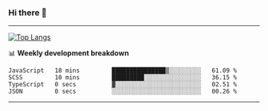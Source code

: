 ### Hi there 👋

-------
[![Top Langs](https://github-readme-stats.vercel.app/api/top-langs/?username=ashish-r)](https://github.com/anuraghazra/github-readme-stats)

📊 **Weekly development breakdown**
<!--START_SECTION:waka-->

```text
JavaScript   18 mins         ███████████████▒░░░░░░░░░   61.09 %
SCSS         10 mins         █████████░░░░░░░░░░░░░░░░   36.15 %
TypeScript   0 secs          ▓░░░░░░░░░░░░░░░░░░░░░░░░   02.51 %
JSON         0 secs          ░░░░░░░░░░░░░░░░░░░░░░░░░   00.26 %
```

<!--END_SECTION:waka-->
-------

<!--
**ashish-r/ashish-r** is a ✨ _special_ ✨ repository because its `README.md` (this file) appears on your GitHub profile.

Here are some ideas to get you started:

- 🔭 I’m currently working on ...
- 🌱 I’m currently learning ...
- 👯 I’m looking to collaborate on ...
- 🤔 I’m looking for help with ...
- 💬 Ask me about ...
- 📫 How to reach me: ...
- 😄 Pronouns: ...
- ⚡ Fun fact: ...
-->
